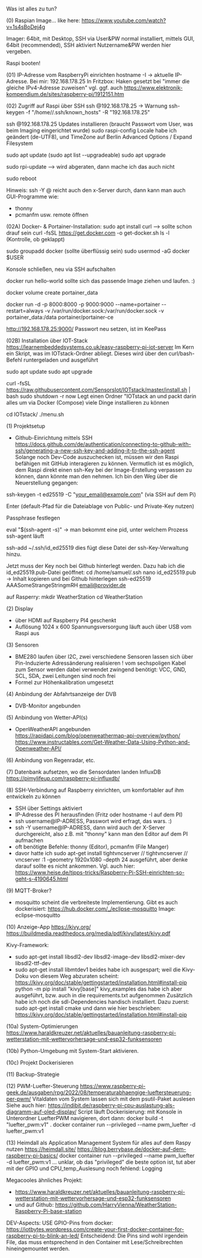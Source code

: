 Was ist alles zu tun?

(0) Raspian Image...
like here:
https://www.youtube.com/watch?v=1s4sBoDej4g

Imager: 64bit, mit Desktop, SSH via User&PW
normal installiert, mittels GUI, 64bit (recommended), SSH aktiviert
Nutzername&PW werden hier vergeben.

Raspi booten!


(01)
IP-Adresse vom RaspberryPi einrichten
hostname -I -> aktuelle IP-Adresse. Bei mir: 192.168.178.25
In Fritzbox: Haken gesetzt bei "immer die gleiche IPv4-Adresse zuweisen"
vgl. ggf. auch https://www.elektronik-kompendium.de/sites/raspberry-pi/1912151.htm

(02) Zugriff auf Raspi über SSH
ssh <UserName>@192.168.178.25
-> Warnung
ssh-keygen -f "/home/<UserName>/.ssh/known_hosts" -R "192.168.178.25"

ssh <UserName>@192.168.178.25
Updates installieren (braucht Passwort vom User, was beim Imaging eingerichtet wurde)
sudo raspi-config
Locale habe ich geändert (de-UTF8), und TimeZone auf Berlin
Advanced Options / Expand Filesystem

sudo apt update
(sudo apt list --upgradeable)
sudo apt upgrade

sudo rpi-update
--> wird abgeraten, dann mache ich das auch nicht

sudo reboot

Hinweis: ssh -Y <USER>@<IP-Aresse> reicht auch den x-Server durch, dann kann man auch GUI-Programme wie:
- thonny
- pcmanfm
usw. remote öffnen


(02A)
Docker- & Portainer-Installation:
sudo apt install curl --> sollte schon drauf sein
curl -fsSL https://get.docker.com -o get-docker.sh
ls -l (Kontrolle, ob geklappt)

sudo groupadd docker (sollte überflüssig sein)
sudo usermod -aG docker $USER

Konsole schließen, neu via SSH aufschalten

docker run hello-world sollte sich das passende Image ziehen und laufen. :)

docker volume create portainer_data

docker run -d -p 8000:8000 -p 9000:9000 --name=portainer --restart=always -v /var/run/docker.sock:/var/run/docker.sock -v portainer_data:/data portainer/portainer-ce

http://192.168.178.25:9000/
Passwort neu setzen, ist im KeePass

(02B)
Installation über IOT-Stack
https://learnembeddedsystems.co.uk/easy-raspberry-pi-iot-server
Im Kern ein Skript, was im IOTstack-Ordner abliegt. Dieses wird über den curl/bash-Befehl runtergeladen und ausgeführt


sudo apt update
sudo apt upgrade

curl -fsSL https://raw.githubusercontent.com/SensorsIot/IOTstack/master/install.sh | bash
sudo shutdown -r now
Legt einen Ordner "IOTstack an und packt darin alles um via Docker (Compose) viele Dinge installieren zu können

cd IOTstack/
./menu.sh


(1) Projektsetup
+ Github-Einrichtung mittels SSH
https://docs.github.com/de/authentication/connecting-to-github-with-ssh/generating-a-new-ssh-key-and-adding-it-to-the-ssh-agent
Solange noch Dev-Code auszuchecken ist, müssen wir den Raspi befähigen mit GitHub interagieren zu können.
Vermutlich ist es möglich, dem Raspi direkt einen ssh-Key bei der Image-Erstellung verpassen zu können, dann könnte man den nehmen.
Ich bin den Weg über die Neuerstellung gegangen:

ssh-keygen -t ed25519 -C "your_email@example.com" (via SSH auf dem Pi)

Enter (default-Pfad für die Dateiablage von Public- und Private-Key nutzen)

Passphrase festlegen

eval "$(ssh-agent -s)"
-> man bekommt eine pid, unter welchem Prozess ssh-agent läuft

ssh-add ~/.ssh/id_ed25519
dies fügt diese Datei der ssh-Key-Verwaltung hinzu.

Jetzt muss der Key noch bei Github hinterlegt werden. Dazu hab ich die id_ed25519.pub-Datei geöffnet:
cd /home/samuel/.ssh
nano id_ed25519.pub
-> Inhalt kopieren und bei Github hinterlegen
ssh-ed25519 AAASomeStrangeStringmRH email@provider.de

auf Rasperry:
mkdir WeatherStation
cd WeatherStation



(2) Display
+ über HDMI auf Raspberry PI4 geschenkt
+ Auflösung 1024 x 600
Spannungsversorgung läuft auch über USB vom Raspi aus 

(3) Sensoren
+ BME280 laufen über I2C, zwei verschiedene Sensoren lassen sich über Pin-Induzierte Adressänderung realisieren
! vom sechspoligen Kabel zum Sensor werden dabei verwendet zwingend benötigt:
VCC, GND, SCL, SDA, zwei Leitungen sind noch frei
+ Formel zur Höhenkalibration umgesetzt

(4)
Anbindung der Abfahrtsanzeige der DVB
+ DVB-Monitor angebunden

(5)
Anbindung von Wetter-API(s)
+ OpenWeatherAPI angebunden
  https://rapidapi.com/blog/openweathermap-api-overview/python/
  https://www.instructables.com/Get-Weather-Data-Using-Python-and-Openweather-API/

(6)
Anbindung von Regenradar, etc.

(7)
Datenbank aufsetzen, wo die Sensordaten landen
InfluxDB
https://pimylifeup.com/raspberry-pi-influxdb/

(8)
SSH-Verbindung auf Raspberry einrichten, um komfortabler auf ihm entwickeln zu können
- SSH über Settings aktiviert
- IP-Adresse des PI herausfinden (Fritz oder hostname -I auf dem PI)
- ssh username@IP-ADRESS, Passwort wird erfragt, das wars. :)
- ssh -Y username@IP-ADRESS, dann wird auch der X-Server durchgereicht, also z.B. mit "thonny" kann man den Editor auf dem PI aufmachen
- oft benötigte Befehle: thonny (Editor), pcmanfm (File Manger)
- davor hatte ich sudo apt-get install tightvncserver // tightvncserver // vncserver :1 -geometry 1920x1080 -depth 24 ausgeführt, aber denke darauf sollte es nicht ankommen.
Vgl. auch hier:
https://www.heise.de/tipps-tricks/Raspberry-Pi-SSH-einrichten-so-geht-s-4190645.html



(9)
MQTT-Broker?
+ mosquitto scheint die verbreiteste Implementierung. Gibt es auch dockerisiert:
https://hub.docker.com/_/eclipse-mosquitto
Image: eclipse-mosquitto

(10)
Anzeige-App https://kivy.org/
https://buildmedia.readthedocs.org/media/pdf/kivy/latest/kivy.pdf

Kivy-Framework:
- sudo apt-get install libsdl2-dev libsdl2-image-dev libsdl2-mixer-dev libsdl2-ttf-dev
- sudo apt-get install libmtdev1
beides habe ich ausgespart; weil die Kivy-Doku von diesem Weg abzuraten scheint:
https://kivy.org/doc/stable/gettingstarted/installation.html#install-pip
python -m pip install "kivy[base]" kivy_examples
das habe ich aber ausgeführt, bzw. auch in die requirements.txt aufgenommen
Zusätzlich habe ich noch die sdl-Dependencies handisch installiert. Dazu zuerst:
sudo apt-get install cmake
und dann wie hier beschrieben:
https://kivy.org/doc/stable/gettingstarted/installation.html#install-pip


(10a) System-Optimierungen
https://www.haraldkreuzer.net/aktuelles/bauanleitung-raspberry-pi-wetterstation-mit-wettervorhersage-und-esp32-funksensoren

(10b) Python-Umgebung mit System-Start aktivieren.

(10c) Projekt Dockerisieren

(11)
Backup-Strategie

(12)
PWM-Luefter-Steuerung
https://www.raspberry-pi-geek.de/ausgaben/rpg/2022/08/temperaturabhaengige-lueftersteuerung-per-pwm/
Vitaldaten vom System lassen sich mit dem psutil-Paket auslesen
Siehe auch hier: https://indibit.de/raspberry-pi-cpu-auslastung-als-diagramm-auf-oled-display/
Script läuft
Dockerisierung:
mit Konsole in Unterordner LuefterPWM navigieren, dort dann:
docker build -t "luefter_pwm:v1" .
docker container run --privileged --name pwm_luefter -d luefter_pwm:v1


(13) Heimdall als Application Management System für alles auf dem Raspy nutzen
https://heimdall.site/
https://blog.berrybase.de/docker-auf-dem-raspberry-pi-basics/
docker container run --privileged --name pwm_luefter -d luefter_pwm:v1
... unklar, ob das "privileged" die beste option ist, tut aber mit der GPIO und CPU_temp_Auslesung
noch fehlend: Logging

Megacooles ähnliches Projekt:
+  https://www.haraldkreuzer.net/aktuelles/bauanleitung-raspberry-pi-wetterstation-mit-wettervorhersage-und-esp32-funksensoren
+  und auf Github: https://github.com/HarryVienna/WeatherStation-Raspberry-Pi-base-station


DEV-Aspects:
USE GPIO-Pins from docker:
https://iotbytes.wordpress.com/create-your-first-docker-container-for-raspberry-pi-to-blink-an-led/
Entscheidend: Die Pins sind wohl irgendein File, das muss entsprechend in den Container mit Lese/Schreibrechten hineingemountet werden.

